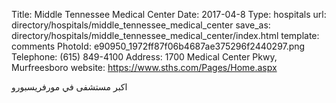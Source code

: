 Title:          Middle Tennessee Medical Center
Date:           2017-04-8
Type:           hospitals
url:            directory/hospitals/middle_tennessee_medical_center
save_as:        directory/hospitals/middle_tennessee_medical_center/index.html
template:       comments
PhotoId:        e90950_1972ff87f06b4687ae375296f2440297.png
Telephone:      (615) 849-4100
Address:        1700 Medical Center Pkwy, Murfreesboro
website:        https://www.sths.com/Pages/Home.aspx

اكبر مستشفى في مورفريسبورو
